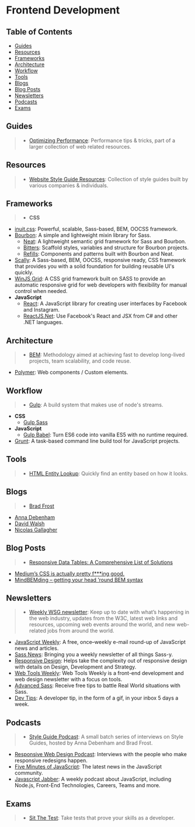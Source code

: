 # Frontend Development

## Table of Contents

- [Guides](#guides)
- [Resources](#resources)
- [Frameworks](#frameworks)
- [Architecture](#architecture)
- [Workflow](#workflow)
- [Tools](#tools)
- [Blogs](#blogs)
- [Blog Posts](#blog-posts)
- [Newsletters](#newsletters)
- [Podcasts](#podcasts)
- [Exams](#exams)

## Guides

>- [Optimizing Performance](https://developers.google.com/web/fundamentals/performance/index): Performance tips & tricks, part of a larger collection of web related resources.

## Resources

>- [Website Style Guide Resources](http://styleguides.io/examples.html): Collection of  style guides built by various companies & individuals.

## Frameworks

>- **CSS**
  - [inuit.css](https://github.com/csswizardry/inuit.css): Powerful, scalable, Sass-based, BEM, OOCSS framework.
  - [Bourbon](http://bourbon.io/): A simple and lightweight mixin library for Sass.
    - [Neat](http://neat.bourbon.io/): A lightweight semantic grid framework for Sass and Bourbon.
    - [Bitters](http://bitters.bourbon.io/): Scaffold styles, variables and structure for Bourbon projects.
    - [Refills](http://refills.bourbon.io/): Components and patterns built with Bourbon and Neat.
  - [Scally](https://github.com/chris-pearce/scally): A Sass-based, BEM, OOCSS, responsive ready, CSS framework that provides you with a solid foundation for building reusable UI's quickly.
  - [WinJS Grid](https://github.com/winjs/grid): A CSS grid framework built on SASS to provide an automatic responsive grid for web developers with flexibility for manual control when needed.
- **JavaScript**
  - [React](https://facebook.github.io/react/): A JavaScript library for creating user interfaces by Facebook and Instagram.
  - [ReactJS.Net](http://reactjs.net/): Use Facebook's React and JSX from C# and other .NET languages.

## Architecture

>- [BEM](http://bem.info/): Methodology aimed at achieving fast to develop long-lived projects, team scalability, and code reuse.
- [Polymer](https://www.polymer-project.org): Web components / Custom elements.

## Workflow

>- [Gulp](http://gulpjs.com/): A build system that makes use of node's streams.
  - **CSS**
    - [Gulp Sass](https://github.com/dlmanning/gulp-sass)
  - **JavaScript**
    - [Gulp Babel](https://github.com/babel/gulp-babel): Turn ES6 code into vanilla ES5 with no runtime required.
- [Grunt](http://gruntjs.com/): A task-based command line build tool for JavaScript projects.

## Tools

>- [HTML Entity Lookup](http://entity-lookup.leftlogic.com/): Quickly find an entity based on how it looks.

## Blogs

>- [Brad Frost](http://bradfrost.com/blog/)
- [Anna Debenham](http://maban.co.uk/writing/)
- [David Walsh](http://davidwalsh.name/)
- [Nicolas Gallagher](http://nicolasgallagher.com/)

## Blog Posts

>- [Responsive Data Tables: A Comprehensive List of Solutions](http://www.sitepoint.com/responsive-data-tables-comprehensive-list-solutions/)
- [Medium’s CSS is actually pretty f***ing good.](https://medium.com/@fat/mediums-css-is-actually-pretty-fucking-good-b8e2a6c78b06)
- [MindBEMding – getting your head ’round BEM syntax](http://csswizardry.com/2013/01/mindbemding-getting-your-head-round-bem-syntax/)

## Newsletters

>- [Weekly WSG newsletter](http://webstandardsgroup.org/): Keep up to date with what’s happening in the web industry, updates from the W3C, latest web links and resources, upcoming web events around the world, and new web-related jobs from around the world.
- [JavaScript Weekly](http://javascriptweekly.com/): A free, once–weekly e-mail round-up of JavaScript news and articles.
- [Sass News](http://www.sassnews.com/): Bringing you a weekly newsletter of all things Sass-y.
- [Responsive Design](http://responsivedesign.is/): Helps take the complexity out of responsive design with details on Design, Development and Strategy.
- [Web Tools Weekly](http://webtoolsweekly.com/): Web Tools Weekly is a front-end development and web design newsletter with a focus on tools.
- [Advanced Sass](http://advancedsass.com/): Receive free tips to battle Real World situations with Sass.
- [Dev Tips](https://umaar.com/dev-tips/): A developer tip, in the form of a gif, in your inbox 5 days a week.

## Podcasts

>- [Style Guide Podcast](http://styleguides.io/podcast/index.html): A small batch series of interviews on Style Guides, hosted by Anna Debenham and Brad Frost.
- [Responsive Web Design Podcast](http://responsivewebdesign.com/podcast/): Interviews with the people who make responsive redesigns happen.
- [Five Minutes of JavaScript](https://fivejs.codeschool.com/): The latest news in the JavaScript community.
- [Javascript Jabber](http://devchat.tv/js-jabber/): A weekly podcast about JavaScript, including Node.js, Front-End Technologies, Careers, Teams and more.

## Exams

>- [Sit The Test](https://sitthetest.com/tests): Take tests that prove your skills as a developer.

